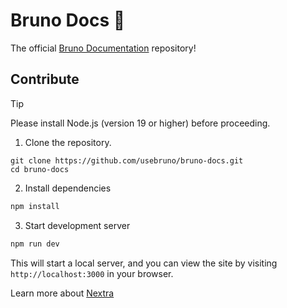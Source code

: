 # Bruno Docs 📝

The official [Bruno Documentation](https://docs.usebruno.com/) repository!

## Contribute

> [!TIP]
> Please install Node.js (version 19 or higher) before proceeding.

1. Clone the repository.
```
git clone https://github.com/usebruno/bruno-docs.git
cd bruno-docs
```
2. Install dependencies 
```js
npm install
```
3. Start development server
```js
npm run dev
```

This will start a local server, and you can view the site by visiting `http://localhost:3000` in your browser.

Learn more about [Nextra](https://nextra.site/)